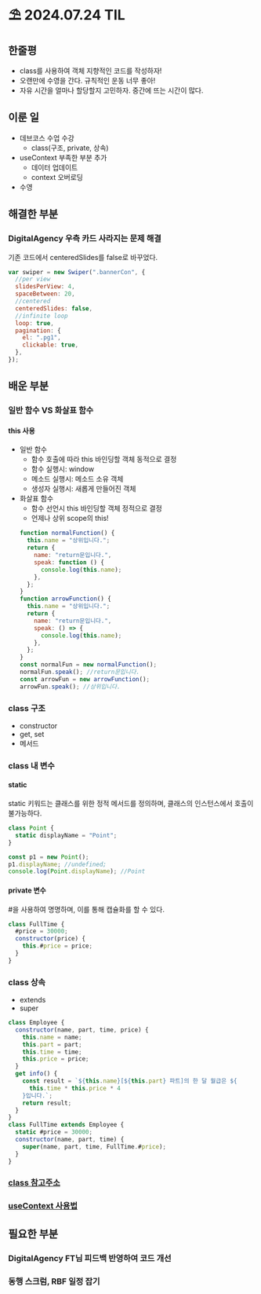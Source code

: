 # ⛱️ 2024.07.24 TIL

## 한줄평

- class를 사용하여 객체 지향적인 코드를 작성하자!
- 오랜만에 수영을 간다. 규칙적인 운동 너무 좋아!
- 자유 시간을 얼마나 할당할지 고민하자. 중간에 뜨는 시간이 많다.

## 이룬 일

- 데브코스 수업 수강
  - class(구조, private, 상속)
- useContext 부족한 부분 추가
  - 데이터 업데이트
  - context 오버로딩
- 수영

## 해결한 부분

### DigitalAgency 우측 카드 사라지는 문제 해결

기존 코드에서 centeredSlides를 false로 바꾸었다.

```js
var swiper = new Swiper(".bannerCon", {
  //per view
  slidesPerView: 4,
  spaceBetween: 20,
  //centered
  centeredSlides: false,
  //infinite loop
  loop: true,
  pagination: {
    el: ".pg1",
    clickable: true,
  },
});
```

## 배운 부분

### 일반 함수 VS 화살표 함수

#### this 사용

- 일반 함수
  - 함수 호출에 따라 this 바인딩할 객체 동적으로 결정
  - 함수 실행시: window
  - 메소드 실행시: 메소드 소유 객체
  - 생성자 실행시: 새롭게 만들어진 객체
- 화살표 함수
  - 함수 선언시 this 바인딩할 객체 정적으로 결정
  - 언제나 상위 scope의 this!
  ```js
  function normalFunction() {
    this.name = "상위입니다.";
    return {
      name: "return문입니다.",
      speak: function () {
        console.log(this.name);
      },
    };
  }
  function arrowFunction() {
    this.name = "상위입니다.";
    return {
      name: "return문입니다.",
      speak: () => {
        console.log(this.name);
      },
    };
  }
  const normalFun = new normalFunction();
  normalFun.speak(); //return문입니다.
  const arrowFun = new arrowFunction();
  arrowFun.speak(); //상위입니다.
  ```

### class 구조

- constructor
- get, set
- 메서드

### class 내 변수

#### static

static 키워드는 클래스를 위한 정적 메서드를 정의하며, 클래스의 인스턴스에서 호출이 불가능하다.

```js
class Point {
  static displayName = "Point";
}

const p1 = new Point();
p1.displayName; //undefined;
console.log(Point.displayName); //Point
```

#### private 변수

#을 사용하여 명명하며, 이를 통해 캡슐화를 할 수 있다.

```js
class FullTime {
  #price = 30000;
  constructor(price) {
    this.#price = price;
  }
}
```

### class 상속

- extends
- super

```js
class Employee {
  constructor(name, part, time, price) {
    this.name = name;
    this.part = part;
    this.time = time;
    this.price = price;
  }
  get info() {
    const result = `${this.name}[${this.part} 파트]의 한 달 월급은 ${
      this.time * this.price * 4
    }입니다.`;
    return result;
  }
}
class FullTime extends Employee {
  static #price = 30000;
  constructor(name, part, time) {
    super(name, part, time, FullTime.#price);
  }
}
```

### [class 참고주소](https://developer.mozilla.org/ko/docs/Web/JavaScript/Reference/Classes#class_%EC%A0%95%EC%9D%98)

### [useContext 사용법](https://github.com/minjeongss/React-Ts-Practice/tree/main/useContext)

## 필요한 부분

### DigitalAgency FT님 피드백 반영하여 코드 개선

### 동행 스크럼, RBF 일정 잡기
